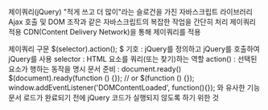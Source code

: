 제이쿼리(jQuery)
"적게 쓰고 더 많이"라는 슬로건을 가진 자바스크립트 라이브러리
Ajax 호출 및 DOM 조작과 같은 자바스크립트의 복잡한 작업을 간단히 처리
제이쿼리 적용
CDN(Content Delivery Network)을 통해 제이쿼리를 적용

<script src="https://code.jquery.com/jquery-3.7.1.min.js"></script>

제이쿼리 구문
$(selector).action();
$ 기호 : jQuery를 정의하고 jQuery를 호출하여 jQuery를 사용
selector : HTML 요소를 쿼리(또는 찾기)하는 역할
action() : 선택된 요소가 행하는 동작을 명시
문서 준비 : document.ready()
$(document).ready(function () {});
// or
$(function () {});
window.addEventListener('DOMContentLoaded', function(){}); 와 유사한 기능
문서 로드가 완료되기 전에 jQuery 코드가 실행되지 않도록 하기 위한 것
